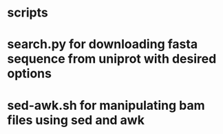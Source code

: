 # scripts
#
# search.py for downloading fasta sequence from uniprot with desired options
# sed-awk.sh for manipulating bam files using sed and awk
